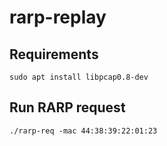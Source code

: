 # rarp-replay

## Requirements

```
sudo apt install libpcap0.8-dev
```

## Run RARP request

```
./rarp-req -mac 44:38:39:22:01:23
```